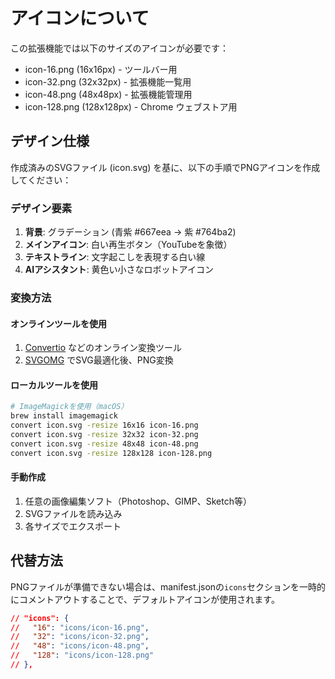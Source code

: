 # アイコンについて

この拡張機能では以下のサイズのアイコンが必要です：

- icon-16.png (16x16px) - ツールバー用
- icon-32.png (32x32px) - 拡張機能一覧用
- icon-48.png (48x48px) - 拡張機能管理用
- icon-128.png (128x128px) - Chrome ウェブストア用

## デザイン仕様

作成済みのSVGファイル (icon.svg) を基に、以下の手順でPNGアイコンを作成してください：

### デザイン要素
1. **背景**: グラデーション (青紫 #667eea → 紫 #764ba2)
2. **メインアイコン**: 白い再生ボタン（YouTubeを象徴）
3. **テキストライン**: 文字起こしを表現する白い線
4. **AIアシスタント**: 黄色い小さなロボットアイコン

### 変換方法

#### オンラインツールを使用
1. [Convertio](https://convertio.co/svg-png/) などのオンライン変換ツール
2. [SVGOMG](https://jakearchibald.github.io/svgomg/) でSVG最適化後、PNG変換

#### ローカルツールを使用
```bash
# ImageMagickを使用（macOS）
brew install imagemagick
convert icon.svg -resize 16x16 icon-16.png
convert icon.svg -resize 32x32 icon-32.png
convert icon.svg -resize 48x48 icon-48.png
convert icon.svg -resize 128x128 icon-128.png
```

#### 手動作成
1. 任意の画像編集ソフト（Photoshop、GIMP、Sketch等）
2. SVGファイルを読み込み
3. 各サイズでエクスポート

## 代替方法

PNGファイルが準備できない場合は、manifest.jsonの`icons`セクションを一時的にコメントアウトすることで、デフォルトアイコンが使用されます。

```json
// "icons": {
//   "16": "icons/icon-16.png",
//   "32": "icons/icon-32.png",
//   "48": "icons/icon-48.png",
//   "128": "icons/icon-128.png"
// },
```